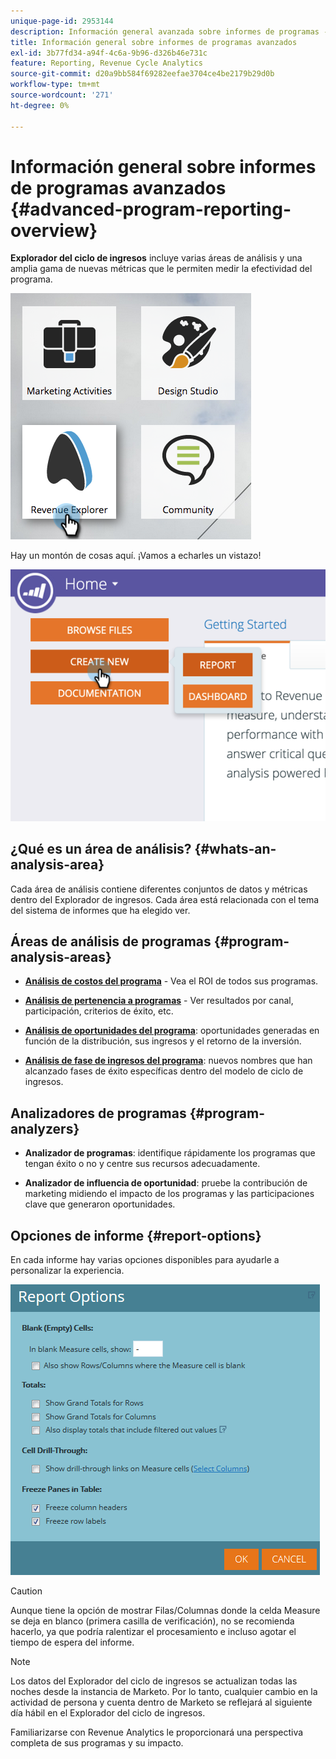 ```yaml
---
unique-page-id: 2953144
description: Información general avanzada sobre informes de programas - Documentos de Marketo - Documentación del producto
title: Información general sobre informes de programas avanzados
exl-id: 3b77fd34-a94f-4c6a-9b96-d326b46e731c
feature: Reporting, Revenue Cycle Analytics
source-git-commit: d20a9bb584f69282eefae3704ce4be2179b29d0b
workflow-type: tm+mt
source-wordcount: '271'
ht-degree: 0%

---
```


# Información general sobre informes de programas avanzados {#advanced-program-reporting-overview}

**Explorador del ciclo de ingresos** incluye varias áreas de análisis y una amplia gama de nuevas métricas que le permiten medir la efectividad del programa.

![](assets/rev.png)

Hay un montón de cosas aquí. ¡Vamos a echarles un vistazo!

![](assets/image2015-4-30-10-3a15-3a17.png)

## ¿Qué es un área de análisis? {#whats-an-analysis-area}

Cada área de análisis contiene diferentes conjuntos de datos y métricas dentro del Explorador de ingresos. Cada área está relacionada con el tema del sistema de informes que ha elegido ver.

## Áreas de análisis de programas {#program-analysis-areas}

* **[Análisis de costos del programa](understanding-the-program-cost-analysis-area.md)** - Vea el ROI de todos sus programas.

* **[Análisis de pertenencia a programas](understanding-the-program-membership-analysis-area.md)** - Ver resultados por canal, participación, criterios de éxito, etc.

* **[Análisis de oportunidades del programa](understanding-the-program-opportunity-analysis-area.md)**: oportunidades generadas en función de la distribución, sus ingresos y el retorno de la inversión.

* **[Análisis de fase de ingresos del programa](understanding-the-program-revenue-stage-analysis-area.md)**: nuevos nombres que han alcanzado fases de éxito específicas dentro del modelo de ciclo de ingresos.

## Analizadores de programas {#program-analyzers}

* **Analizador de programas**: identifique rápidamente los programas que tengan éxito o no y centre sus recursos adecuadamente.

* **Analizador de influencia de oportunidad**: pruebe la contribución de marketing midiendo el impacto de los programas y las participaciones clave que generaron oportunidades.

## Opciones de informe {#report-options}

En cada informe hay varias opciones disponibles para ayudarle a personalizar la experiencia.

![](assets/report-options.png)

>[!CAUTION]
>
>Aunque tiene la opción de mostrar Filas/Columnas donde la celda Measure se deja en blanco (primera casilla de verificación), no se recomienda hacerlo, ya que podría ralentizar el procesamiento e incluso agotar el tiempo de espera del informe.

>[!NOTE]
>
>Los datos del Explorador del ciclo de ingresos se actualizan todas las noches desde la instancia de Marketo. Por lo tanto, cualquier cambio en la actividad de persona y cuenta dentro de Marketo se reflejará al siguiente día hábil en el Explorador del ciclo de ingresos.

Familiarizarse con Revenue Analytics le proporcionará una perspectiva completa de sus programas y su impacto.

